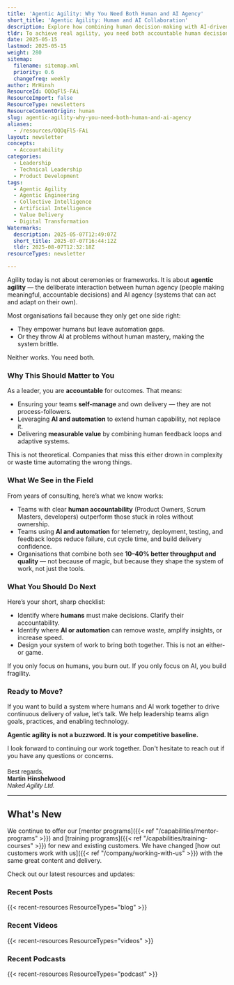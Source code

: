 ```yaml
---
title: 'Agentic Agility: Why You Need Both Human and AI Agency'
short_title: 'Agentic Agility: Human and AI Collaboration'
description: Explore how combining human decision-making with AI-driven automation boosts team accountability, agility, and measurable value in modern organisations.
tldr: To achieve real agility, you need both accountable human decision-making and effective use of AI and automation; focusing on only one leads to burnout or fragile systems. Teams that combine clear human ownership with AI-driven automation see up to 40 percent better throughput and quality. Review your workflows to clarify human accountability and identify where AI can add value, then design your system to integrate both for continuous delivery.
date: 2025-05-15
lastmod: 2025-05-15
weight: 280
sitemap:
  filename: sitemap.xml
  priority: 0.6
  changefreq: weekly
author: MrHinsh
ResourceId: OQOqFl5-FAi
ResourceImport: false
ResourceType: newsletters
ResourceContentOrigin: human
slug: agentic-agility-why-you-need-both-human-and-ai-agency
aliases:
  - /resources/OQOqFl5-FAi
layout: newsletter
concepts:
  - Accountability
categories:
  - Leadership
  - Technical Leadership
  - Product Development
tags:
  - Agentic Agility
  - Agentic Engineering
  - Collective Intelligence
  - Artificial Intelligence
  - Value Delivery
  - Digital Transformation
Watermarks:
  description: 2025-05-07T12:49:07Z
  short_title: 2025-07-07T16:44:12Z
  tldr: 2025-08-07T12:32:18Z
resourceTypes: newsletter

---
```

Agility today is not about ceremonies or frameworks. It is about **agentic agility** — the deliberate interaction between human agency (people making meaningful, accountable decisions) and AI agency (systems that can act and adapt on their own).

Most organisations fail because they only get one side right:

- They empower humans but leave automation gaps.
- Or they throw AI at problems without human mastery, making the system brittle.

Neither works. You need both.

### Why This Should Matter to You

As a leader, you are **accountable** for outcomes. That means:

- Ensuring your teams **self-manage** and own delivery — they are not process-followers.
- Leveraging **AI and automation** to extend human capability, not replace it.
- Delivering **measurable value** by combining human feedback loops and adaptive systems.

This is not theoretical. Companies that miss this either drown in complexity or waste time automating the wrong things.

### What We See in the Field

From years of consulting, here’s what we know works:

- Teams with clear **human accountability** (Product Owners, Scrum Masters, developers) outperform those stuck in roles without ownership.
- Teams using **AI and automation** for telemetry, deployment, testing, and feedback loops reduce failure, cut cycle time, and build delivery confidence.
- Organisations that combine both see **10–40% better throughput and quality** — not because of magic, but because they shape the system of work, not just the tools.

### What You Should Do Next

Here’s your short, sharp checklist:

- Identify where **humans** must make decisions. Clarify their accountability.
- Identify where **AI or automation** can remove waste, amplify insights, or increase speed.
- Design your system of work to bring both together. This is not an either-or game.

If you only focus on humans, you burn out. If you only focus on AI, you build fragility.

### Ready to Move?

If you want to build a system where humans and AI work together to drive continuous delivery of value, let’s talk. We help leadership teams align goals, practices, and enabling technology.

**Agentic agility is not a buzzword. It is your competitive baseline.**

I look forward to continuing our work together. Don't hesitate to reach out if you have any questions or concerns.

<p style="margin-top:20px; font-family: Arial, sans-serif;">
    Best regards,<br>
    <strong>Martin Hinshelwood</strong><br>
    <em>Naked Agility Ltd.</em>
</p>

---

## What's New

We continue to offer our [mentor programs]({{< ref "/capabilities/mentor-programs" >}}) and [training programs]({{< ref "/capabilities/training-courses" >}}) for new and existing customers. We have changed [how out customers work with us]({{< ref "/company/working-with-us" >}}) with the same great content and delivery.

Check out our latest resources and updates:

### Recent Posts

{{< recent-resources ResourceTypes="blog" >}}

### Recent Videos

{{< recent-resources ResourceTypes="videos" >}}

### Recent Podcasts

{{< recent-resources ResourceTypes="podcast" >}}
